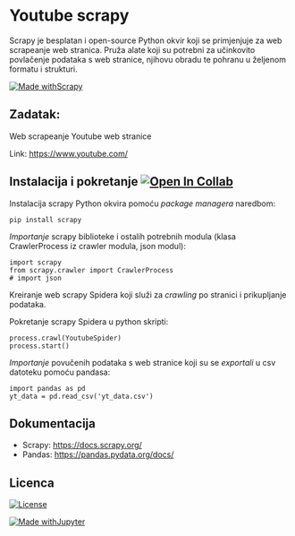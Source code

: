 # Youtube scrapy 

Scrapy je besplatan i open-source Python okvir koji se primjenjuje za web scrapeanje web stranica. Pruža alate koji su potrebni za učinkovito povlačenje podataka s web stranice, njihovu obradu te pohranu u željenom formatu i strukturi.

[![Made withScrapy](https://img.shields.io/badge/Made%20with-Scrapy-green)](https://scrapy.org/)

## Zadatak:

Web scrapeanje Youtube web stranice

Link: https://www.youtube.com/

## Instalacija i pokretanje  [![Open In Collab](https://colab.research.google.com/assets/colab-badge.svg)](https://colab.research.google.com/drive/1H2mExKRjqxSMecIsMgNwBH8_7N17N8RK?usp=sharing)


Instalacija scrapy Python okvira pomoću *package managera* naredbom:

```
pip install scrapy
```

*Importanje* scrapy biblioteke i ostalih potrebnih modula (klasa CrawlerProcess iz crawler modula, json modul):

```
import scrapy 
from scrapy.crawler import CrawlerProcess
# import json
```
Kreiranje web scrapy Spidera koji služi za *crawling* po stranici i prikupljanje podataka.

Pokretanje scrapy Spidera u python skripti:
```
process.crawl(YoutubeSpider)
process.start()
```

*Importanje* povučenih podataka s web stranice koji su se *exportali* u csv datoteku pomoću pandasa:

```
import pandas as pd
yt_data = pd.read_csv('yt_data.csv')
```
## Dokumentacija

- Scrapy: https://docs.scrapy.org/
- Pandas: https://pandas.pydata.org/docs/

## Licenca
[![License](https://img.shields.io/badge/License-Apache_2.0-blue.svg)](https://opensource.org/licenses/Apache-2.0)


[![Made withJupyter](https://img.shields.io/badge/Made%20with-Jupyter-orange?style=for-the-badge&logo=Jupyter)](https://jupyter.org/try)

